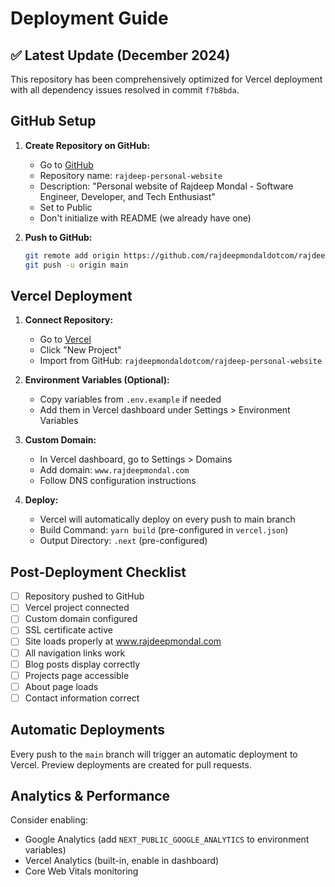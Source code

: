 # Deployment Guide

## ✅ Latest Update (December 2024)
This repository has been comprehensively optimized for Vercel deployment with all dependency issues resolved in commit `f7b8bda`.

## GitHub Setup

1. **Create Repository on GitHub:**
   - Go to [GitHub](https://github.com/new)
   - Repository name: `rajdeep-personal-website`
   - Description: "Personal website of Rajdeep Mondal - Software Engineer, Developer, and Tech Enthusiast"
   - Set to Public
   - Don't initialize with README (we already have one)

2. **Push to GitHub:**
   ```bash
   git remote add origin https://github.com/rajdeepmondaldotcom/rajdeep-personal-website.git
   git push -u origin main
   ```

## Vercel Deployment

1. **Connect Repository:**
   - Go to [Vercel](https://vercel.com)
   - Click "New Project"
   - Import from GitHub: `rajdeepmondaldotcom/rajdeep-personal-website`

2. **Environment Variables (Optional):**
   - Copy variables from `.env.example` if needed
   - Add them in Vercel dashboard under Settings > Environment Variables

3. **Custom Domain:**
   - In Vercel dashboard, go to Settings > Domains
   - Add domain: `www.rajdeepmondal.com`
   - Follow DNS configuration instructions

4. **Deploy:**
   - Vercel will automatically deploy on every push to main branch
   - Build Command: `yarn build` (pre-configured in `vercel.json`)
   - Output Directory: `.next` (pre-configured)

## Post-Deployment Checklist

- [ ] Repository pushed to GitHub
- [ ] Vercel project connected
- [ ] Custom domain configured
- [ ] SSL certificate active
- [ ] Site loads properly at www.rajdeepmondal.com
- [ ] All navigation links work
- [ ] Blog posts display correctly
- [ ] Projects page accessible
- [ ] About page loads
- [ ] Contact information correct

## Automatic Deployments

Every push to the `main` branch will trigger an automatic deployment to Vercel. Preview deployments are created for pull requests.

## Analytics & Performance

Consider enabling:
- Google Analytics (add `NEXT_PUBLIC_GOOGLE_ANALYTICS` to environment variables)
- Vercel Analytics (built-in, enable in dashboard)
- Core Web Vitals monitoring 